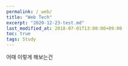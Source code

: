 ```yaml
---
permalink: /_web/
title: "Web Tech"
excerpt: "2020-12-23-test.md"
last_modified_at: 2018-07-01T13:00:00+09:00
toc: true
tags: Study 
---
```

 
어때 이렇게 해보는건